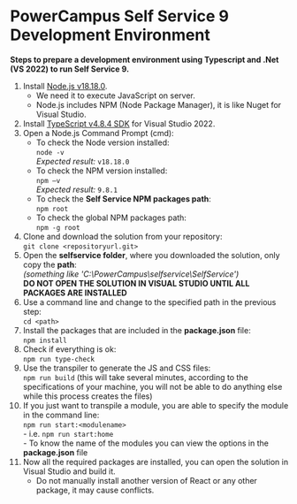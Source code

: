 # PowerCampus Self Service 9 Development Environment
**Steps to prepare a development environment using Typescript and .Net (VS 2022) to run Self Service 9.**

1. Install [Node.js v18.18.0](https://nodejs.org/dist/v18.18.0/node-v18.18.0-x64.msi).
    - We need it to execute JavaScript on server.
    - Node.js includes NPM (Node Package Manager), it is like Nuget for Visual Studio.
2. Install [TypeScript v4.8.4 SDK](https://marketplace.visualstudio.com/items?itemName=TypeScriptTeam.typescript-484) for Visual Studio 2022.
3. Open a Node.js Command Prompt (cmd):
    - To check the Node version installed:  
        `node -v`  
        _Expected result:_ `v18.18.0`
    - To check the NPM version installed:  
        `npm –v`  
        _Expected result:_ `9.8.1`
    - To check the **Self Service NPM packages path**:  
        `npm root`
    - To check the global NPM packages path:  
        `npm -g root`
4. Clone and download the solution from your repository:  
    `git clone <repositoryurl.git>`
5. Open the **selfservice folder**, where you downloaded the solution, only copy the **path**:  
    _(something like 'C:\PowerCampus\selfservice\SelfService')_  
    **DO NOT OPEN THE SOLUTION IN VISUAL STUDIO UNTIL ALL PACKAGES ARE INSTALLED**
6. Use a command line and change to the specified path in the previous step:  
    `cd <path>`
7. Install the packages that are included in the **package.json** file:  
    `npm install`
8. Check if everything is ok:  
    `npm run type-check`
8. Use the transpiler to generate the JS and CSS files:  
    `npm run build` (this will take several minutes, according to the specifications of your machine, you will not be able to do anything else while this process creates the files)
9. If you just want to transpile a module, you are able to specify the module in the command line:  
    `npm run start:<modulename>`  
        - i.e. `npm run start:home`  
        - To know the name of the modules you can view the options in the **package.json** file
10. Now all the required packages are installed, you can open the solution in Visual Studio and build it.
    - Do not manually install another version of React or any other package, it may cause conflicts.